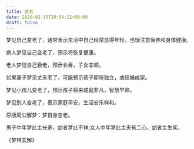 ```yaml
---
title: 衰老
date: 2020-02-15T20:54:12+08:00
draft: false
---
```


梦见自己变老了，通常表示生活中自己经常显得年轻，也很注意保养和身体健康。

病人梦见自己变老了，预示将恢复健康。

老人梦见自己衰老，预示长寿，子女孝顺。

如果妻子梦见丈夫老了，可能预示孩子即将独立，或结婚成家。

梦见小孩儿变老了，预示孩子将来成就非凡，智慧早熟。

梦见别人变老了，表示家庭平安，生活安乐祥和。

原版周公解梦：梦自身忽老。

男子中年梦此主长寿，幼者梦此不祥;女人中年梦此主夫有二心，幼者主生疾。

《梦林玄解》
